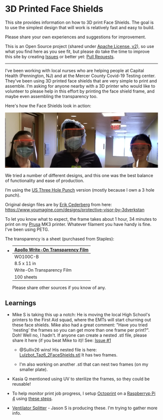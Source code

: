 3D Printed Face Shields
=======================

This site provides information on how to 3D print Face Shields.
The goal is to use the simplest design that will work is relatively fast and easy to build.

Please share your own experiences and suggestions for improvement. 

This is an Open Source project (shared under [Apache License, v2](LICENSE.txt)), so use what 
you find here as you see fit, but please do take the time to improve this site by creating 
[Issues](https://github.com/bha-github-organization/trip-d-print/issues) or better yet: [Pull Requests](https://github.com/bha-github-organization/trip-d-print/pulls). 

---------
I’ve been working with local nurses who are helping people at Capital Health (Pennington, NJ) and at the Mercer County Covid-19
Testing center. They’ve been using 3D printed face shields that are very simple to print and assemble.
I’m asking for anyone nearby with a 3D printer who would like to volunteer to please help in this effort 
by printing the face shield frame, and maybe even assembling the transparency too. 

Here's how the Face Shields look in action:

![nurses-with-shields](images/3Nurses-FaceShield.png)

We tried a number of different designs, and this one was the best balance of functionality and ease of production.

I’m using the [US Three Hole Punch](stl/Visor_Frame_NORTH_AMERICA_LETTER_v2.stl) version (mostly because I own a 3 hole punch).

Original design files are by [Erik Cederberg](https://www.youmagine.com/erikcederb) from here: https://www.youmagine.com/designs/protective-visor-by-3dverkstan

To let you know what to expect, the frame takes about 1 hour, 34 minutes to print on my 
[Prusa](https://www.prusa3d.com) MK3 printer.
Whatever filament you have handy is fine. I've been using PETG.

The transparency is a sheet (purchased from Staples):
 
* | [Apollo Write-On Transparency Film](https://www.staples.com/Apollo-Write-On-Transparency-Film-Clear-8-1-2-W-x-11-H-100-Box/product_829333) |
  |----------|
  | WO100C-B |
  | 8.5 x 11 in |
  | Write-On Transparency Film |
  | 100 sheets |

  Please share other sources if you know of any.

Learnings
---------

* Mike S is taking this up a notch: He is moving the local High School's printers to the
First Aid squad, where the EMTs will start churning out these face shields. Mike also had a great comment: 
"Have you tried 'nesting' the frames so you can get more than one frame per print?". Doh! Well no, I hadn't.
If anyone can create a nested .stl file, please share it here (if you beat Mike to it)! See: [Issue #1](https://github.com/bha-github-organization/trip-d-print/issues/1)
 
  - @Sulliv26 wins! His nested file is here: [Lulzbot_Taz6_2FaceShields.stl](stl/Lulzbot_Taz6_2FaceShields.stl) It 
    has two frames. 
    
  - I'm also working on another .stl that can nest two frames (on my smaller plate).

* Kasia Q mentioned using UV to sterilize the frames, so they could be reusable!

* To help monitor print job progress, I setup [Octoprint](https://octoprint.org) on a [Raspberryp Pi 4](https://www.raspberrypi.org)
 using [these steps](https://community.octoprint.org/t/setting-up-octoprint-on-a-raspberry-pi-running-raspbian/2337).

* [Ventilator Splitter](http://ventsplitter.org) - Jason S is producing these. I'm trying to gather more info.
